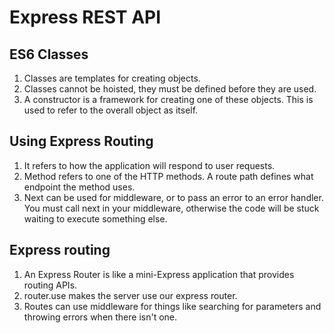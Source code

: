 # Express REST API  

## ES6 Classes 

1. Classes are templates for creating objects.  
2. Classes cannot be hoisted, they must be defined before they are used.  
3. A constructor is a framework for creating one of these objects. This is used to refer to the overall object as itself.  

## Using Express Routing  

1. It refers to how the application will respond to user requests.  
2. Method refers to one of the HTTP methods. A route path defines what endpoint the method uses.  
3. Next can be used for middleware, or to pass an error to an error handler. You must call next in your middleware, otherwise the code will be stuck waiting to execute something else.  

## Express routing  

1. An Express Router is like a mini-Express application that provides routing APIs.  
2. router.use makes the server use our express router.  
3. Routes can use middleware for things like searching for parameters and throwing errors when there isn't one.  

